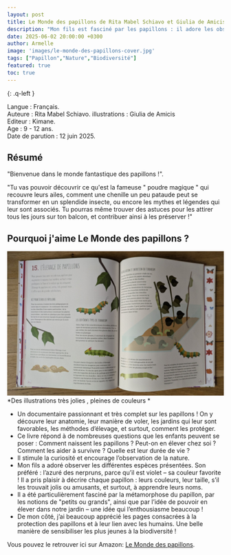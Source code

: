 ```yaml
---
layout: post
title: Le Monde des papillons de Rita Mabel Schiavo et Giulia de Amicis.
description: "Mon fils est fasciné par les papillons : il adore les observer dans notre jardin ou lors de nos balades, toujours curieux de découvrir ce que la nature a à lui montrer." 
date: 2025-06-02 20:00:00 +0300
author: Armelle
image: 'images/le-monde-des-papillons-cover.jpg'
tags: ["Papillon","Nature","Biodiversité"]
featured: true
toc: true
---
```


{: .q-left }

Langue : Français.       
Auteure : Rita Mabel Schiavo. 
illustrations : Giulia de Amicis                
Editeur : Kimane.           
Age : 9 - 12 ans.                  
Date de parution : 12 juin 2025.

## Résumé

"Bienvenue dans le monde fantastique des papillons !".

"Tu vas pouvoir découvrir ce qu'est la fameuse " poudre magique " qui recouvre leurs ailes, comment une chenille un peu pataude peut se transformer en un splendide insecte, ou encore les mythes et légendes qui leur sont associés. Tu pourras même trouver des astuces pour les attirer tous les jours sur ton balcon, et contribuer ainsi à les préserver !"

## Pourquoi j'aime Le Monde des papillons ?

![Des illustrations très jolies, pleines de couleurs ](images/le-monde-des-papillons-int.jpg)
*Des illustrations très jolies , pleines de couleurs *
- Un documentaire passionnant et très complet sur les papillons ! On y découvre leur anatomie, leur manière de voler, les jardins qui leur sont favorables, les méthodes d’élevage, et surtout, comment les protéger.
- Ce livre répond à de nombreuses questions que les enfants peuvent se poser : Comment naissent les papillons ? Peut-on en élever chez soi ? Comment les aider à survivre ? Quelle est leur durée de vie ?
- Il stimule la curiosité et encourage l’observation de la nature.
- Mon fils a adoré observer les différentes espèces présentées. Son préféré : l’azuré des nerpruns, parce qu’il est violet – sa couleur favorite ! Il a pris plaisir à décrire chaque papillon : leurs couleurs, leur taille, s’il les trouvait jolis ou amusants, et surtout, à apprendre leurs noms.
- Il a été particulièrement fasciné par la métamorphose du papillon, par les notions de "petits ou grands", ainsi que par l’idée de pouvoir en élever dans notre jardin – une idée qui l’enthousiasme beaucoup !
- De mon côté, j’ai beaucoup apprécié les pages consacrées à la protection des papillons et à leur lien avec les humains. Une belle manière de sensibiliser les plus jeunes à la biodiversité !

Vous pouvez le retrouver ici sur Amazon: [Le Monde des papillons](https://amzn.to/4nzilTI). 